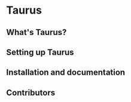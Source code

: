 # Taurus

## What's Taurus?


## Setting up Taurus


## Installation and documentation


## Contributors
